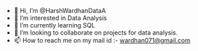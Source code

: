 - 👋 Hi, I’m @HarshWardhanDataA
- 👀 I’m interested in Data Analysis
- 🌱 I’m currently learning SQL
- 💞️ I’m looking to collaborate on projects for data analysis.
- 📫 How to reach me on my mail id :- wardhan071@gmail.com

<!---
HarshWardhanDataA/HarshWardhanDataA is a ✨ special ✨ repository because its `README.md` (this file) appears on your GitHub profile.
You can click the Preview link to take a look at your changes.
--->
